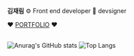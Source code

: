 
<div>
 <p><b>김재림</b> ⚙️ Front end developer 🍄 devsigner </p>
❤️ <a font-size="13px" href="https://jaerim.kr/">PORTFOLIO</a> ❤️
<br/>
<br/>

  ![Anurag's GitHub stats](https://github-readme-stats.vercel.app/api?username=jaerim1102&show_icons=true&theme=radical) 
![Top Langs](https://github-readme-stats.vercel.app/api/top-langs/?username=jaerim1102&layout=compact)
